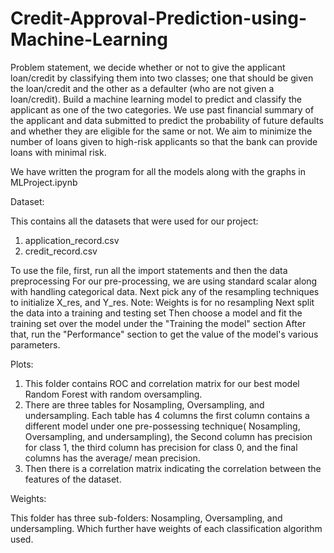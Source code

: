 # Credit-Approval-Prediction-using-Machine-Learning
Problem statement, we decide whether or not to give the applicant loan/credit by classifying them into two classes; one that should be given the loan/credit and the other as a defaulter (who are not given a loan/credit). Build a machine learning model to predict and classify the applicant as one of the two categories.
We use past financial summary of the applicant and data submitted to predict the probability of future defaults and whether they are eligible for the same or not. We aim to minimize the number of loans given to high-risk applicants so that the bank can provide loans with minimal risk. 

We have written the program for all the models along with the graphs in MLProject.ipynb

Dataset: 

This contains all the datasets that were used for our project: 
1) application_record.csv 
2) credit_record.csv

To use the file, first, run all the import statements and then the data preprocessing
For our pre-processing, we are using standard scalar along with handling categorical data. 
Next pick any of the resampling techniques to initialize X_res, and Y_res.
Note: Weights is for no resampling
Next split the data into a training and testing set
Then choose a model and fit the training set over the model under the "Training the model" section
After that, run the "Performance" section to get the value of the model's various parameters.

Plots:
1) This folder contains ROC and correlation matrix for our best model Random Forest with random oversampling.
2) There are three tables for Nosampling, Oversampling, and undersampling. Each table has 4 columns the first column contains a different model under one pre-possessing technique( Nosampling, Oversampling, and undersampling), the Second column has precision for class 1, the third column has precision for class 0, and the final columns has the average/ mean precision.
3) Then there is a correlation matrix indicating the correlation between the features of the dataset.

Weights:

This folder has three sub-folders: Nosampling, Oversampling, and undersampling. 
Which further have weights of each classification algorithm used.
